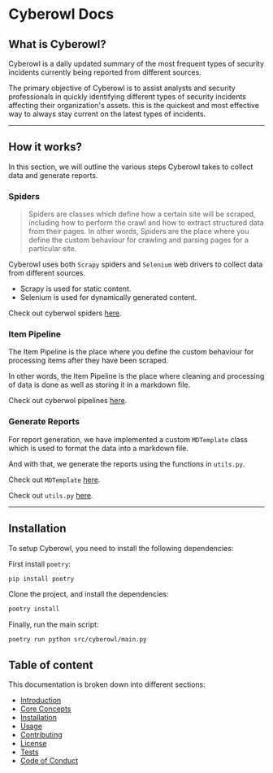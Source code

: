 # Cyberowl Docs

## What is Cyberowl?

Cyberowl is a daily updated summary of the most frequent types of security incidents currently being reported from different sources.

The primary objective of Cyberowl is to assist analysts and security professionals in quickly identifying different types of security incidents affecting their organization's assets. this is the quickest and most effective way to always stay current on the latest types of incidents.

---

## How it works?

In this section, we will outline the various steps Cyberowl takes to collect data and generate reports.

### Spiders

> Spiders are classes which define how a certain site will be scraped, including how to perform the crawl and how to extract structured data from their pages. In other words, Spiders are the place where you define the custom behaviour for crawling and parsing pages for a particular site.

Cyberowl uses both `Scrapy` spiders and `Selenium` web drivers to collect data from different sources.

* Scrapy is used for static content.
* Selenium is used for dynamically generated content.

Check out cyberwol spiders [here](./../src/cyberowl/spiders/).

### Item Pipeline

The Item Pipeline is the place where you define the custom behaviour for processing items after they have been scraped.

In other words, the Item Pipeline is the place where cleaning and processing of data is done as well as storing it in a markdown file.

Check out cyberwol pipelines [here](./../src/cyberowl/pipelines.py).

### Generate Reports

For report generation, we have implemented a custom `MDTemplate` class which is used to format the data into a markdown file.

And with that, we generate the reports using the functions in `utils.py`.

Check out `MDTemplate` [here](./../src/cyberowl/mdtemplate.py).

Check out `utils.py` [here](./../src/cyberowl/utils.py).

---

## Installation

To setup Cyberowl, you need to install the following dependencies:

First install `poetry`:
```bash
pip install poetry
```
Clone the project, and install the dependencies:
```bash
poetry install
```
Finally, run the main script:
```bash
poetry run python src/cyberowl/main.py
```


## Table of content

This documentation is broken down into different sections:

* [Introduction](#introduction)
* [Core Concepts](#core-concepts)
* [Installation](#installation)
* [Usage](#usage)
* [Contributing](#contributing)
* [License](#license)
* [Tests](#tests)
* [Code of Conduct](#code-of-conduct)
